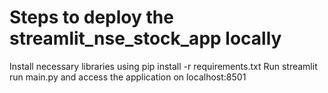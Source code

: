 # Steps to deploy the streamlit_nse_stock_app locally
Install necessary libraries using pip install -r requirements.txt
Run streamlit run main.py and access the application on localhost:8501
